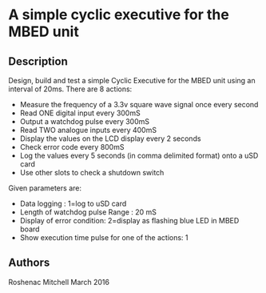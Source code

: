 # A simple cyclic executive for the MBED unit

## Description
Design, build and test a simple Cyclic Executive for the MBED unit using an interval of 20ms.
There are 8 actions:
* Measure the frequency of a 3.3v square wave signal once every second
* Read ONE digital input every 300mS
* Output a watchdog pulse every 300mS
* Read TWO analogue inputs every 400mS
* Display the values on the LCD display every 2 seconds
* Check error code every 800mS
* Log the values every 5 seconds (in comma delimited format) onto a uSD card
* Use other slots to check a shutdown switch
  
 Given parameters are:
* Data logging : 1=log to uSD card
* Length of watchdog pulse Range : 20 mS
* Display of error condition: 2=display as flashing blue LED in MBED board
* Show execution time pulse for one of the actions: 1  

## Authors
  Roshenac Mitchell  March 2016

